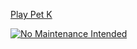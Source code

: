 [Play Pet K](https://pk.aideen.pw)

[![No Maintenance Intended](http://unmaintained.tech/badge.svg)](http://unmaintained.tech/)
